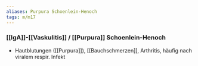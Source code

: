 ```yaml
---
aliases: Purpura Schoenlein-Henoch
tags: m/m17
---
```

### [[IgA]]-[[Vaskulitis]] / [[Purpura]] Schoenlein-Henoch
- Hautblutungen ([[Purpura]]), [[Bauchschmerzen]], Arthritis, häufig nach viralem respir. Infekt